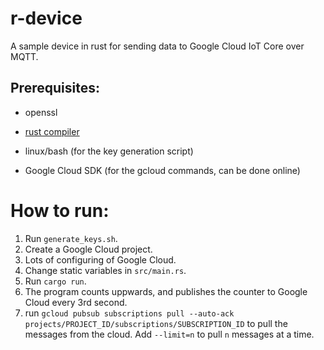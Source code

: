 r-device
========

A sample device in rust for sending data to Google Cloud IoT Core over MQTT.

Prerequisites:
-------------
- openssl
- [rust compiler](https://www.rust-lang.org)
- linux/bash (for the key generation script)

- Google Cloud SDK (for the gcloud commands, can be done online)

How to run:
===========
1. Run `generate_keys.sh`.
2. Create a Google Cloud project.
3. Lots of configuring of Google Cloud.
4. Change static variables in `src/main.rs`.
5. Run `cargo run`.
6. The program counts uppwards, and publishes the counter to Google Cloud every 3rd second.
7. run `gcloud pubsub subscriptions pull --auto-ack projects/PROJECT_ID/subscriptions/SUBSCRIPTION_ID` to pull the messages from the cloud. Add `--limit=n` to pull `n` messages at a time.  
